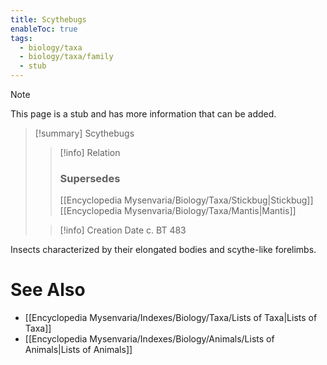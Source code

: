 ```yaml
---
title: Scythebugs
enableToc: true
tags:
  - biology/taxa
  - biology/taxa/family
  - stub
---
```


> [!note]
> This page is a stub and has more information that can be added.

> [!summary] Scythebugs
> > [!info] Relation
> > ### Supersedes 
> > [[Encyclopedia Mysenvaria/Biology/Taxa/Stickbug|Stickbug]]
> > [[Encyclopedia Mysenvaria/Biology/Taxa/Mantis|Mantis]]
>
> > [!info] Creation Date
> > c. BT 483

Insects characterized by their elongated bodies and scythe-like forelimbs.

# See Also
- [[Encyclopedia Mysenvaria/Indexes/Biology/Taxa/Lists of Taxa|Lists of Taxa]]
- [[Encyclopedia Mysenvaria/Indexes/Biology/Animals/Lists of Animals|Lists of Animals]]
